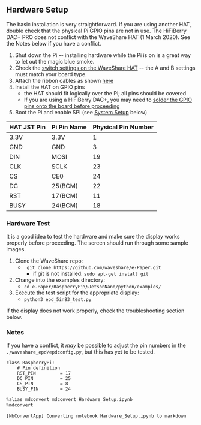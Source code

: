 ## Hardware Setup
The basic installation is very straightforward. If you are using another HAT, double check that the physical Pi GPIO pins are not in use. The HiFiBerry DAC+ PRO does not conflict with the WaveShare HAT (1 March 2020). See the Notes below if you have a conflict.

1. Shut down the Pi -- installing hardware while the Pi is on is a great way to let out the magic blue smoke.
2. Check the [switch settings on the WaveShare HAT](https://www.waveshare.com/wiki/E-Paper_Driver_HAT#Switch_settings) -- the A and B settings must match your board type.
3. Attach the ribbon cables as shown [here](https://youtu.be/f4yoYbSWctI?t=137)
4. Install the HAT on GPIO pins 
    * the HAT should fit logically over the Pi; all pins should be covered
    * If you are using a HiFiBerry DAC+, you may need to [solder the GPIO pins onto the board before proceeding](https://www.hifiberry.com/docs/hardware/gpio-usage-of-hifiberry-boards/)
5. Boot the Pi and enable SPI (see [System Setup](#system-setup) below)


| HAT JST Pin | Pi Pin Name | Physical Pin Number |
|-------------|-------------|---------------------|
| 3.3V        | 3.3V        | 1                   |
| GND         | GND         | 3                   |
| DIN         | MOSI        | 19                  |
| CLK         | SCLK        | 23                  |
| CS          | CE0         | 24                  |
| DC          | 25(BCM)     | 22                  |
| RST         | 17(BCM)     | 11                  |
| BUSY        | 24(BCM)     | 18                  |

### Hardware Test
It is a good idea to test the hardware and make sure the display works properly before proceeding. The screen should run through some sample images. 

1. Clone the WaveShare repo:
    * ` git clone https://github.com/waveshare/e-Paper.git`
        * if git is not installed: `sudo apt-get install git`
2. Change into the examples directory:
    * `cd e-Paper/RaspberryPi\&JetsonNano/python/examples/`
3. Execute the test script for the appropriate display:
    * `python3 epd_5in83_test.py`

If the display does not work properly, check the troubleshooting section below.


### Notes
If you have a conflict, it *may* be possible to adjust the pin numbers in the `./waveshare_epd/epdconfig.py`, but this has yet to be tested.
```
class RaspberryPi:
    # Pin definition
    RST_PIN         = 17
    DC_PIN          = 25
    CS_PIN          = 8
    BUSY_PIN        = 24
```




```python
%alias mdconvert mdconvert Hardware_Setup.ipynb
%mdconvert
```

    [NbConvertApp] Converting notebook Hardware_Setup.ipynb to markdown

